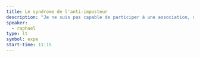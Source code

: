 ```yaml
---
title: Le syndrome de l'anti-imposteur
description: "Je ne suis pas capable de participer à une association, une conférence, un atelier sans m’impliquer, sans proposer un sujet, sans publier un article. Parce que mal faire est mieux que de ne rien faire, vous aussi impliquez-vous, proposez, faites par vous-mêmes."
speaker:
  - raphael
type: lt
symbol: expe
start-time: 11:15
---
```

